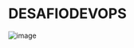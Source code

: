 # DESAFIODEVOPS
![image](https://github.com/user-attachments/assets/e8cdb040-d751-438e-9e7e-39194c557700)

